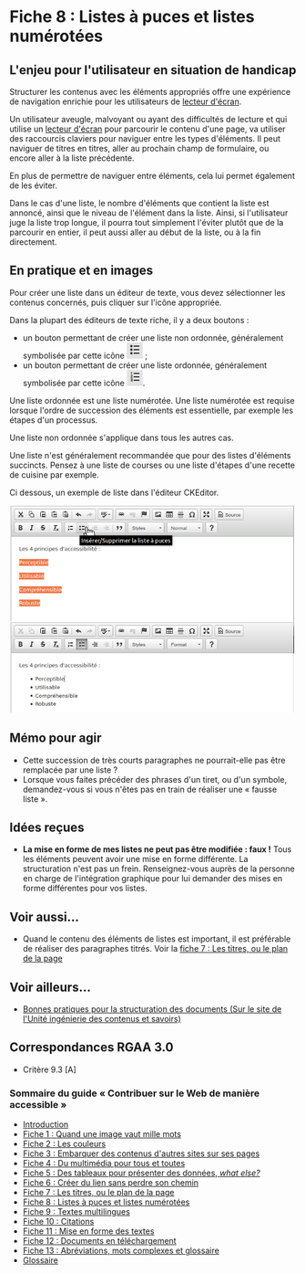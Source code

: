 # Fiche 8&nbsp;: Listes &#224; puces et listes num&#233;rot&#233;es

## L'enjeu pour l'utilisateur en situation de handicap

Structurer les contenus avec les éléments appropriés offre une expérience de navigation enrichie pour les utilisateurs de [lecteur d'écran](glossaire.md#lecteur-decran).

Un utilisateur aveugle, malvoyant ou ayant des difficultés de lecture et qui utilise un [lecteur d'écran](glossaire.md#lecteur-decran) pour parcourir le contenu d'une page, va utiliser des raccourcis claviers pour naviguer entre les types d'éléments. Il peut naviguer de titres en titres, aller au prochain champ de formulaire, ou encore aller à la liste précédente.

En plus de permettre de naviguer entre éléments, cela lui permet également de les éviter.

Dans le cas d'une liste, le nombre d'éléments que contient la liste est annoncé, ainsi que le niveau de l'élément dans la liste. Ainsi, si l'utilisateur juge la liste trop longue, il pourra tout simplement l'éviter plutôt que de la parcourir en entier, il peut aussi aller au début de la liste, ou à la fin directement.

## En pratique et en images

Pour créer une liste dans un éditeur de texte, vous devez sélectionner les contenus concernés, puis cliquer sur l'icône appropriée.

Dans la plupart des éditeurs de texte riche, il y a deux boutons&nbsp;:

- un bouton permettant de créer une liste non ordonnée, généralement symbolisée par cette icône <img src="img/listes/icone-liste.png" alt="" />&nbsp;;
- un bouton permettant de créer une liste ordonnée, généralement symbolisée par cette icône <img src="img/listes/icone-liste2.png" alt="" />.

Une liste ordonnée est une liste numérotée. Une liste numérotée est requise lorsque l'ordre de succession des éléments est essentielle, par exemple les étapes d'un processus.

Une liste non ordonnée s'applique dans tous les autres cas.

Une liste n'est généralement recommandée que pour des listes d'éléments succincts. Pensez à une liste de courses ou une liste d'étapes d'une recette de cuisine par exemple.

Ci dessous, un exemple de liste dans l'éditeur CKEditor.

<img src="img/listes/ckeditor.png" alt="" />

## Mémo pour agir

- Cette succession de très courts paragraphes ne pourrait-elle pas être remplacée par une liste&nbsp;?
- Lorsque vous faites précéder des phrases d'un tiret, ou d'un symbole, demandez-vous si vous n'êtes pas en train de réaliser une «&nbsp;fausse liste&nbsp;».

## Idées reçues

- **La mise en forme de mes listes ne peut pas être modifiée&nbsp;: faux&nbsp;!** Tous les éléments peuvent avoir une mise en forme différente. La structuration n'est pas un frein. Renseignez-vous auprès de la personne en charge de l'intégration graphique pour lui demander des mises en forme différentes pour vos listes.

## Voir aussi...

- Quand le contenu des éléments de listes est important, il est préférable de réaliser des paragraphes titrés. Voir la [fiche 7&nbsp;: Les titres, ou le plan de la page](titres.md)

## Voir ailleurs...

- [Bonnes pratiques pour la structuration des documents (Sur le site de l'Unité ingénierie des contenus et savoirs)](http://ics.utc.fr/capa/DOCS/SP4/Tuto/02/co/02-CAPA_BonnesPratiques_8.html)

## Correspondances RGAA 3.0

- Critère 9.3 [A]

### Sommaire du guide «&nbsp;Contribuer sur le Web de manière accessible&nbsp;»

* [Introduction](0-intro.md)
* [Fiche 1&nbsp;: Quand une image vaut mille mots](images.md)
* [Fiche 2&nbsp;: Les couleurs](couleurs.md)
* [Fiche 3&nbsp;: Embarquer des contenus d'autres sites sur ses pages](cadres.md)
* [Fiche 4&nbsp;: Du multimédia pour tous et toutes](multimedia.md)
* [Fiche 5&nbsp;: Des tableaux pour présenter des données, <i lang="en">what else?</i>](tableaux.md)
* [Fiche 6&nbsp;: Créer du lien sans perdre son chemin](liens.md)
* [Fiche 7&nbsp;: Les titres, ou le plan de la page](titres.md)
* [Fiche 8&nbsp;: Listes à puces et listes numérotées](listes.md)
* [Fiche 9&nbsp;: Textes multilingues](langue.md)
* [Fiche 10&nbsp;: Citations](citations.md)
* [Fiche 11&nbsp;: Mise en forme des textes](mise-en-forme.md)
* [Fiche 12&nbsp;: Documents en téléchargement](docs_telechargement.md)
* [Fiche 13&nbsp;: Abréviations, mots complexes et glossaire](definition.md)
* [Glossaire](glossaire.md)
